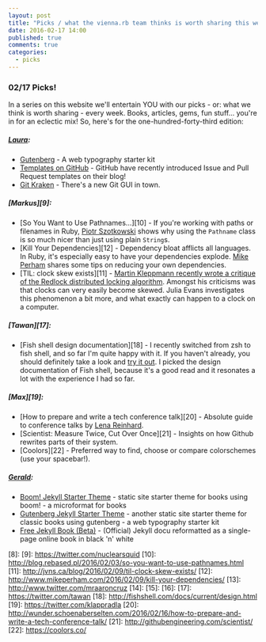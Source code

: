 ```yaml
---
layout: post
title: "Picks / what the vienna.rb team thinks is worth sharing this week"
date: 2016-02-17 14:00
published: true
comments: true
categories:
  - picks
---
```


### 02/17 Picks!

In a series on this website we'll entertain YOU with our picks - or: what we think is worth sharing - every week.
Books, articles, gems, fun stuff... you're in for an eclectic mix! So, here's for the one-hundred-forty-third edition:

##### [Laura][1]:
- [Gutenberg][2] - A web typography starter kit
- [Templates on GitHub][3] - GitHub have recently introduced Issue and Pull Request templates on their blog!
- [Git Kraken][4] - There's a new Git GUI in town.

##### [Markus][9]:
- [So You Want to Use Pathnames…][10] - If you're working with paths or filenames in Ruby, [Piotr Szotkowski](https://twitter.com/chastell) shows why using the `Pathname` class is so much nicer than just using plain `String`s.
- [Kill Your Dependencies][12] - Dependency bloat afflicts all languages. In Ruby, it's especially easy to have your dependencies explode. [Mike Perham](https://twitter.com/mperham) shares some tips on reducing your own dependencies.
- [TIL: clock skew exists][11] - [Martin Kleppmann recently wrote a critique of the Redlock distributed locking algorithm](http://martin.kleppmann.com/2016/02/08/how-to-do-distributed-locking.html). Amongst his criticisms was that clocks can very easily become skewed. Julia Evans investigates this phenomenon a bit more, and what exactly can happen to a clock on a computer.

##### [Tawan][17]:
- [Fish shell design documentation][18] - I recently switched from zsh to fish shell, and so far I'm quite happy with it. If you haven't already, you should definitely take a look and [try it out](https://fishshell.com/). I picked the design documentation of Fish shell, because it's a good read and it resonates a lot with the experience I had so far.

##### [Max][19]:
- [How to prepare and write a tech conference talk][20] - Absolute guide to conference talks by [Lena Reinhard](https://twitter.com/lrnrd).
- [Scientist: Measure Twice, Cut Over Once][21] - Insights on how Github rewrites parts of their system.
- [Coolors][22] - Preferred way to find, choose or compare colorschemes (use your spacebar!).

##### [Gerald](http://twitter.com/viennahtml):
- [Boom! Jekyll Starter Theme](https://github.com/henrythemes/jekyll-boom-theme) - static site starter theme for books using boom! - a microformat for books
- [Gutenberg Jekyll Starter Theme](https://github.com/henrythemes/jekyll-gutenberg-theme) - another static site starter theme for classic books using gutenberg - a web typography starter kit
- [Free Jekyll Book (Beta)](http://planetjekyll.github.io/book-jekyll) - (Official) Jekyll docu reformatted as a single-page online book in black 'n' white


[1]: http://www.twitter.com/alicetragedy
[2]: https://matejlatin.github.io/Gutenberg/
[3]: https://github.com/blog/2111-issue-and-pull-request-templates
[4]: http://www.gitkraken.com/
[5]: https://twitter.com/senorhuidobro
[6]:
[7]:
[8]:
[9]: https://twitter.com/nuclearsquid
[10]: http://blog.rebased.pl/2016/02/03/so-you-want-to-use-pathnames.html
[11]: http://jvns.ca/blog/2016/02/09/til-clock-skew-exists/
[12]: http://www.mikeperham.com/2016/02/09/kill-your-dependencies/
[13]: http://www.twitter.com/mraaroncruz
[14]:
[15]:
[16]:
[17]: https://twitter.com/tawan
[18]: http://fishshell.com/docs/current/design.html
[19]: https://twitter.com/klappradla
[20]: http://wunder.schoenaberselten.com/2016/02/16/how-to-prepare-and-write-a-tech-conference-talk/
[21]: http://githubengineering.com/scientist/
[22]: https://coolors.co/
